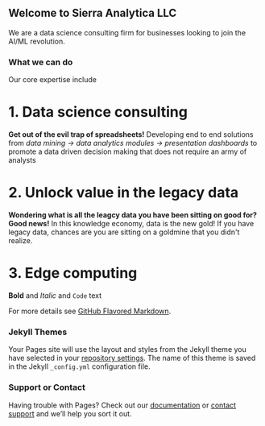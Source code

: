 ## Welcome to Sierra Analytica LLC

We are a data science consulting firm for businesses looking to join the AI/ML revolution. 


### What we can do
Our core expertise include 

# 1. Data science consulting 
**Get out of the evil trap of spreadsheets!**
Developing end to end solutions from _data mining -> data analytics modules -> presentation dashboards_ to promote a data driven decision making that does not require an army of analysts 

# 2. Unlock value in the legacy data
**Wondering what is all the leagcy data you have been sitting on good for? Good news!**
In this knowledge economy, data is the new gold! If you have legacy data, chances are you are sitting on a goldmine that you didn't realize.

# 3. Edge computing 

**Bold** and _Italic_ and `Code` text


For more details see [GitHub Flavored Markdown](https://guides.github.com/features/mastering-markdown/).

### Jekyll Themes

Your Pages site will use the layout and styles from the Jekyll theme you have selected in your [repository settings](https://github.com/SierraAnalytica/SierraAnalytica.github.io/settings/pages). The name of this theme is saved in the Jekyll `_config.yml` configuration file.

### Support or Contact

Having trouble with Pages? Check out our [documentation](https://docs.github.com/categories/github-pages-basics/) or [contact support](https://support.github.com/contact) and we’ll help you sort it out.
